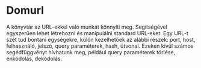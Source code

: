 # Domurl
A könyvtár az URL-ekkel való munkát könnyíti meg. Segítségével egyszerűen lehet létrehozni és manipulálni standard URL-eket. Egy URL-t szét tud bontani egységekre, külön kezelhetőek az alábbi részek: port, host, felhasználó, jelszó, query paraméterek, hash, útvonal. Ezeken kívül számos segédfüggvényt hívhatunk meg, például query paraméterek törlése, enkódolás, dekódolás.